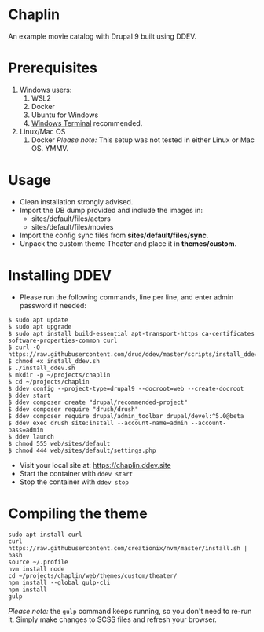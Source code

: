 # Chaplin
An example movie catalog with Drupal 9 built using DDEV.

# Prerequisites
1. Windows users:
   1. WSL2
   2. Docker
   3. Ubuntu for Windows
   4. [Windows Terminal](https://apps.microsoft.com/store/detail/windows-terminal/9N0DX20HK701?hl=en-us&gl=us) recommended.
2. Linux/Mac OS
   1. Docker
*Please note:* This setup was not tested in either Linux or Mac OS. YMMV.

# Usage
- Clean installation strongly advised.
- Import the DB dump provided and include the images in:
  - sites/default/files/actors
  - sites/default/files/movies
- Import the config sync files from **sites/default/files/sync**.
- Unpack the custom theme Theater and place it in **themes/custom**.

# Installing DDEV

- Please run the following commands, line per line, and enter admin password if needed:
```
$ sudo apt update
$ sudo apt upgrade
$ sudo apt install build-essential apt-transport-https ca-certificates software-properties-common curl
$ curl -O https://raw.githubusercontent.com/drud/ddev/master/scripts/install_ddev.sh
$ chmod +x install_ddev.sh
$ ./install_ddev.sh
$ mkdir -p ~/projects/chaplin
$ cd ~/projects/chaplin
$ ddev config --project-type=drupal9 --docroot=web --create-docroot
$ ddev start
$ ddev composer create "drupal/recommended-project"
$ ddev composer require "drush/drush"
$ ddev composer require drupal/admin_toolbar drupal/devel:^5.0@beta 
$ ddev exec drush site:install --account-name=admin --account-pass=admin
$ ddev launch
$ chmod 555 web/sites/default
$ chmod 444 web/sites/default/settings.php
```

- Visit your local site at: https://chaplin.ddev.site
- Start the container with ```ddev start```
- Stop the container with ```ddev stop```

# Compiling the theme

```
sudo apt install curl
curl https://raw.githubusercontent.com/creationix/nvm/master/install.sh | bash
source ~/.profile
nvm install node
cd ~/projects/chaplin/web/themes/custom/theater/
npm install --global gulp-cli
npm install
gulp
```

*Please note:* the ```gulp``` command keeps running, so you don't need to re-run it. Simply make changes to SCSS files and refresh your browser.
